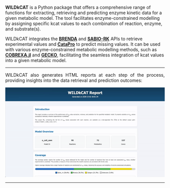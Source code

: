 **WILDkCAT** is a Python package that offers a comprehensive range of functions for extracting, retrieving and predicting enzyme kinetic data for a given metabolic model. The tool facilitates enzyme-constrained modelling by assigning specific kcat values to each combination of reaction, enzyme, and substrate(s).

WILDkCAT integrates the **[BRENDA](https://www.brenda-enzymes.org/)** and **[SABIO-RK](https://sabiork.h-its.org/)** APIs to retrieve experimental values and **[CataPro](https://github.com/zchwang/CataPro)** to predict missing values. It can be used with various enzyme-constrained metabolic modelling methods, such as **[COBREXA.jl](https://github.com/COBREXA/COBREXA.jl)** and **[GECKO](https://github.com/SysBioChalmers/GECKO)**, facilitating the seamless integration of kcat values into a given metabolic model.

---

<div style="text-align: justify">WILDkCAT also generates HTML reports at each step of the process, providing insights into the data retrieval and prediction outcomes: </div>

<p align="center"> <img src="report_example.gif" alt="WILDkCAT Report Demo" width="700"/> </p>

--- 
